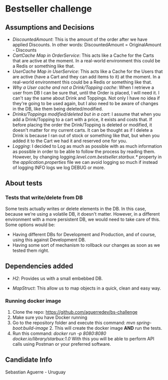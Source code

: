 # Bestseller challenge

## Assumptions and Decisions
* _DiscountedAmount_: This is the amount of the order after we have applied Discounts. In other words: DiscountedAmount = OriginalAmount - Discounts
* _CartCache Map in OrderService_: This acts like a Cache for the Carts that are active at the moment. In a real-world environment this could be a Redis or something like that.
* _UserCache Map in UserService_: This acts like a Cache for the Users that are active (have a Cart and they can add items to it) at the moment. In a real-world environment this could be a Redis or something like that.
* _Why a User cache and not a Drink/Topping cache_: When I retrieve a user from DB I can be sure that, until the Order is placed, I will need it. I can't say the same about Drink and Toppings. Not only I have no idea if they're going to be used again, but I also need to be aware of changes in the DB, like them being deleted/modified.
* _Drinks/Toppings modified/deleted but in a cart_: I assume that when you add a Drink/Topping to a cart with a price, it exists and costs that. If before placing the order the Drink/Topping is deleted or modified, it doesn't matter for my current carts. It can be thought as if I delete a Drink is because I ran out of stock or something like that, but when you added it to the Cart we had it and reserved one for you.
* _Logging_: I decided to Log as much as possible with as much information as possible in order to be able to follow the process by reading them. However, by changing _logging.level.com.bestseller.starbux.*_ property in the _application.properties_ file we can avoid logging so much if instead of logging INFO logs we log DEBUG or more.

## About tests

### Tests that write/delete from DB

Some tests actually writes or delete elements in the DB. 
In this case, because we're using a volatile DB, it doesn't matter.
However, in a different environment with a more persistent DB, we would need to take care of this.
Some options would be:
* Having different DBs for Development and Production, and of course, 
    using this against Development DB.
* Having some sort of mechanism to rollback our changes as soon as we tested them right.

## Dependencies added
* _H2_: Provides us with a small embebbed DB.

* _MapStruct_: This allow us to map objects in a quick, clean and easy way.

### Running docker image
1. Clone the repo: https://github.com/aguerredev/bs-challenge
2. Make sure you have Docker running
3. Go to the repository folder and execute this command: _mvn spring-boot:build-image_
    2. This will create the docker image **AND** run the tests.
4. Run this command: _docker run -p 8080:8080 docker.io/library/starbux:1.0_
    With this you will be able to perform API calls using Postman or your preferred software.

## Candidate Info

Sebastian Aguerre - Uruguay
